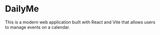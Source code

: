 # DailyMe
This is a modern web application built with React and Vite that allows users to manage events on a calendar.

